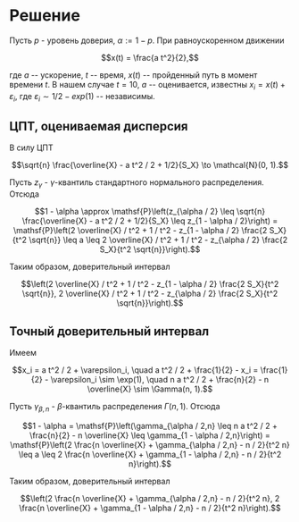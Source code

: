 # Решение

Пусть $p$ - уровень доверия, $\alpha := 1 - p$.
При равноускоренном движении
```math
x(t) = \frac{a t^2}{2},
```
где $a$ -- ускорение, $t$ -- время, $x(t)$ -- пройденный путь в момент времени $t$.
В нашем случае $t = 10$, $a$ -- оценивается, известны $x_i = x(t) + \varepsilon_i$,
где $\varepsilon_i \sim 1/2 - exp(1)$ -- независимы.

## ЦПТ, оцениваемая дисперсия

В силу ЦПТ
```math
\sqrt{n} \frac{\overline{X} - a t^2 / 2 + 1/2}{S_X} 
\to \mathcal{N}(0, 1).
```
Пусть $z_{\gamma}$ - $\gamma$-квантиль 
стандартного нормального распределения.
Отсюда
```math
1 - \alpha 
\approx \mathsf{P}\left(z_{\alpha / 2} 
\leq \sqrt{n} \frac{\overline{X} - a t^2 / 2 + 1/2}{S_X} 
\leq z_{1 - \alpha / 2}\right)
= \mathsf{P}\left(2 \overline{X} / t^2 + 1 / t^2
- z_{1 - \alpha / 2} \frac{2 S_X}{t^2 \sqrt{n}}
\leq a
\leq 2 \overline{X} / t^2 + 1 / t^2
- z_{\alpha / 2} \frac{2 S_X}{t^2 \sqrt{n}}\right).
```
Таким образом,
доверительный интервал
```math
\left(2 \overline{X} / t^2 + 1 / t^2
- z_{1 - \alpha / 2} \frac{2 S_X}{t^2 \sqrt{n}},
2 \overline{X} / t^2 + 1 / t^2
- z_{\alpha / 2} \frac{2 S_X}{t^2 \sqrt{n}}\right).
```

## Точный доверительный интервал

Имеем
```math
x_i = a t^2 / 2 + \varepsilon_i,
\quad a t^2 / 2 + \frac{1}{2} - x_i = \frac{1}{2} - \varepsilon_i \sim \exp(1),
\quad n a t^2 / 2 + \frac{n}{2} - n \overline{X} \sim \Gamma(n, 1).
```
Пусть $\gamma_{\beta,n}$ - $\beta$-квантиль
распределения $\Gamma(n, 1)$.
Отсюда
```math
1 - \alpha 
= \mathsf{P}\left(\gamma_{\alpha / 2,n} 
\leq n a t^2 / 2 + \frac{n}{2} - n \overline{X}
\leq \gamma_{1 - \alpha / 2,n}\right)
= \mathsf{P}\left(2 \frac{n \overline{X} + \gamma_{\alpha / 2,n} - n / 2}{t^2 n}
\leq a
\leq 2 \frac{n \overline{X} + \gamma_{1 - \alpha / 2,n} - n / 2}{t^2 n}\right).
```
Таким образом,
доверительный интервал
```math
\left(2 \frac{n \overline{X} + \gamma_{\alpha / 2,n} - n / 2}{t^2 n},
2 \frac{n \overline{X} + \gamma_{1 - \alpha / 2,n} - n / 2}{t^2 n}\right).
```

